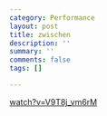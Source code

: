 ```yaml
---
category: Performance
layout: post
title: zwischen
description: ''
summary: ''
comments: false
tags: []

---
```

[watch?v=V9T8j_vm6rM](https://www.youtube.com/watch?v=V9T8j_vm6rM "watch?v=V9T8j_vm6rM")